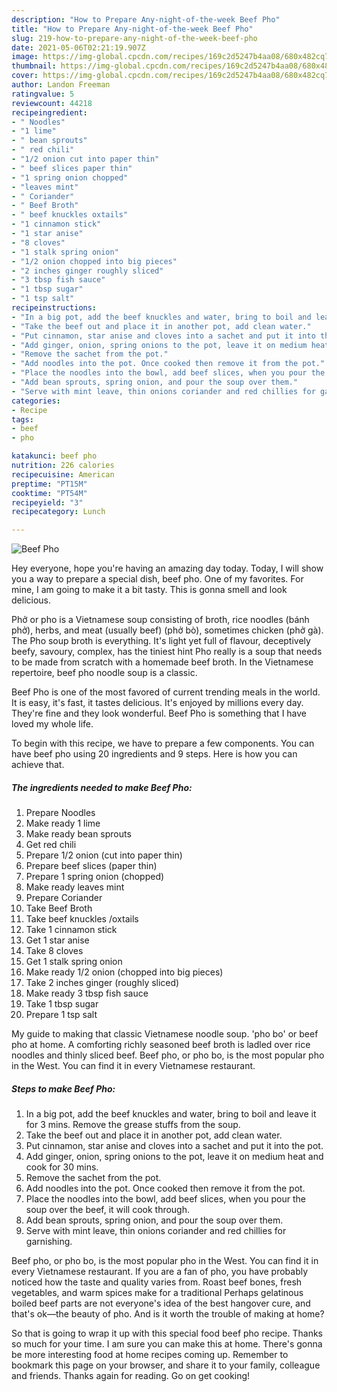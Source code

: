 ```yaml
---
description: "How to Prepare Any-night-of-the-week Beef Pho"
title: "How to Prepare Any-night-of-the-week Beef Pho"
slug: 219-how-to-prepare-any-night-of-the-week-beef-pho
date: 2021-05-06T02:21:19.907Z
image: https://img-global.cpcdn.com/recipes/169c2d5247b4aa08/680x482cq70/beef-pho-recipe-main-photo.jpg
thumbnail: https://img-global.cpcdn.com/recipes/169c2d5247b4aa08/680x482cq70/beef-pho-recipe-main-photo.jpg
cover: https://img-global.cpcdn.com/recipes/169c2d5247b4aa08/680x482cq70/beef-pho-recipe-main-photo.jpg
author: Landon Freeman
ratingvalue: 5
reviewcount: 44218
recipeingredient:
- " Noodles"
- "1 lime"
- " bean sprouts"
- " red chili"
- "1/2 onion cut into paper thin"
- " beef slices paper thin"
- "1 spring onion chopped"
- "leaves mint"
- " Coriander"
- " Beef Broth"
- " beef knuckles oxtails"
- "1 cinnamon stick"
- "1 star anise"
- "8 cloves"
- "1 stalk spring onion"
- "1/2 onion chopped into big pieces"
- "2 inches ginger roughly sliced"
- "3 tbsp fish sauce"
- "1 tbsp sugar"
- "1 tsp salt"
recipeinstructions:
- "In a big pot, add the beef knuckles and water, bring to boil and leave it for 3 mins. Remove the grease stuffs from the soup."
- "Take the beef out and place it in another pot, add clean water."
- "Put cinnamon, star anise and cloves into a sachet and put it into the pot."
- "Add ginger, onion, spring onions to the pot, leave it on medium heat and cook for 30 mins."
- "Remove the sachet from the pot."
- "Add noodles into the pot. Once cooked then remove it from the pot."
- "Place the noodles into the bowl, add beef slices, when you pour the soup over the beef, it will cook through."
- "Add bean sprouts, spring onion, and pour the soup over them."
- "Serve with mint leave, thin onions coriander and red chillies for garnishing."
categories:
- Recipe
tags:
- beef
- pho

katakunci: beef pho 
nutrition: 226 calories
recipecuisine: American
preptime: "PT15M"
cooktime: "PT54M"
recipeyield: "3"
recipecategory: Lunch

---
```



![Beef Pho](https://img-global.cpcdn.com/recipes/169c2d5247b4aa08/680x482cq70/beef-pho-recipe-main-photo.jpg)

Hey everyone, hope you're having an amazing day today. Today, I will show you a way to prepare a special dish, beef pho. One of my favorites. For mine, I am going to make it a bit tasty. This is gonna smell and look delicious.

Phở or pho is a Vietnamese soup consisting of broth, rice noodles (bánh phở), herbs, and meat (usually beef) (phở bò), sometimes chicken (phở gà). The Pho soup broth is everything. It&#39;s light yet full of flavour, deceptively beefy, savoury, complex, has the tiniest hint Pho really is a soup that needs to be made from scratch with a homemade beef broth. In the Vietnamese repertoire, beef pho noodle soup is a classic.

Beef Pho is one of the most favored of current trending meals in the world. It is easy, it's fast, it tastes delicious. It's enjoyed by millions every day. They're fine and they look wonderful. Beef Pho is something that I have loved my whole life.


To begin with this recipe, we have to prepare a few components. You can have beef pho using 20 ingredients and 9 steps. Here is how you can achieve that.

<!--inarticleads1-->

##### The ingredients needed to make Beef Pho:

1. Prepare  Noodles
1. Make ready 1 lime
1. Make ready  bean sprouts
1. Get  red chili
1. Prepare 1/2 onion (cut into paper thin)
1. Prepare  beef slices (paper thin)
1. Prepare 1 spring onion (chopped)
1. Make ready leaves mint
1. Prepare  Coriander
1. Take  Beef Broth
1. Take  beef knuckles /oxtails
1. Take 1 cinnamon stick
1. Get 1 star anise
1. Take 8 cloves
1. Get 1 stalk spring onion
1. Make ready 1/2 onion (chopped into big pieces)
1. Take 2 inches ginger (roughly sliced)
1. Make ready 3 tbsp fish sauce
1. Take 1 tbsp sugar
1. Prepare 1 tsp salt


My guide to making that classic Vietnamese noodle soup. &#39;pho bo&#39; or beef pho at home. A comforting richly seasoned beef broth is ladled over rice noodles and thinly sliced beef. Beef pho, or pho bo, is the most popular pho in the West. You can find it in every Vietnamese restaurant. 

<!--inarticleads2-->

##### Steps to make Beef Pho:

1. In a big pot, add the beef knuckles and water, bring to boil and leave it for 3 mins. Remove the grease stuffs from the soup.
1. Take the beef out and place it in another pot, add clean water.
1. Put cinnamon, star anise and cloves into a sachet and put it into the pot.
1. Add ginger, onion, spring onions to the pot, leave it on medium heat and cook for 30 mins.
1. Remove the sachet from the pot.
1. Add noodles into the pot. Once cooked then remove it from the pot.
1. Place the noodles into the bowl, add beef slices, when you pour the soup over the beef, it will cook through.
1. Add bean sprouts, spring onion, and pour the soup over them.
1. Serve with mint leave, thin onions coriander and red chillies for garnishing.


Beef pho, or pho bo, is the most popular pho in the West. You can find it in every Vietnamese restaurant. If you are a fan of pho, you have probably noticed how the taste and quality varies from. Roast beef bones, fresh vegetables, and warm spices make for a traditional Perhaps gelatinous boiled beef parts are not everyone&#39;s idea of the best hangover cure, and that&#39;s ok—the beauty of pho. And is it worth the trouble of making at home? 

So that is going to wrap it up with this special food beef pho recipe. Thanks so much for your time. I am sure you can make this at home. There's gonna be more interesting food at home recipes coming up. Remember to bookmark this page on your browser, and share it to your family, colleague and friends. Thanks again for reading. Go on get cooking!
